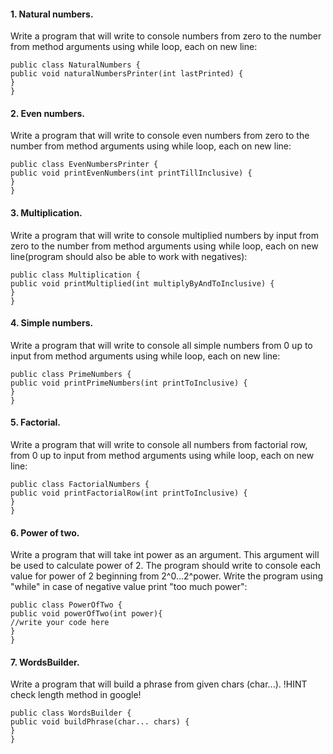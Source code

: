 #### 1. Natural numbers.

Write a program that will write to console numbers from zero to the number from method arguments using while loop, each on new line:

    public class NaturalNumbers {
    public void naturalNumbersPrinter(int lastPrinted) {
    }
    }

#### 2. Even numbers.

Write a program that will write to console even numbers from zero to the number from method arguments using while loop, each on new line:
    
    public class EvenNumbersPrinter {
    public void printEvenNumbers(int printTillInclusive) {
    }
    }

#### 3. Multiplication.

Write a program that will write to console multiplied numbers by input from zero to the number from method arguments using while loop, each on new line(program should also be able to work with negatives):
    
    public class Multiplication {
    public void printMultiplied(int multiplyByAndToInclusive) {
    }
    }

#### 4. Simple numbers.

Write a program that will write to console all simple numbers from 0 up to input from method arguments using while loop, each on new line:

    public class PrimeNumbers {
    public void printPrimeNumbers(int printToInclusive) {
    }
    }

#### 5. Factorial.

Write a program that will write to console all numbers from factorial row, from 0 up to input from method arguments using while loop, each on new line:

    public class FactorialNumbers {
    public void printFactorialRow(int printToInclusive) {
    }
    }

#### 6. Power of two.

Write a program that will take int power as an argument. This argument will be used to calculate power of 2. The program should write to console each value for power of 2 beginning from 2^0...2^power. Write the program using "while" in case of negative value print "too much power":

    public class PowerOfTwo {
    public void powerOfTwo(int power){
    //write your code here
    }
    }

#### 7. WordsBuilder.

Write a program that will build a phrase from given chars (char...). !HINT check length method in google!

    public class WordsBuilder {
    public void buildPhrase(char... chars) {
    }
    }